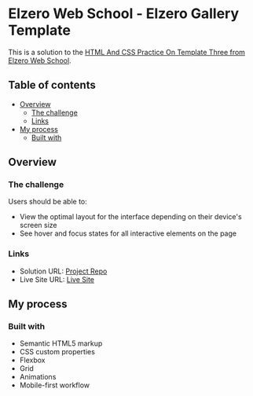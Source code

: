 # Elzero Web School - Elzero Gallery Template

This is a solution to the [HTML And CSS Practice On Template Three from Elzero Web School](https://elzero.org/html-css-practice-template-three/).

## Table of contents

- [Overview](#overview)
  - [The challenge](#the-challenge)
  - [Links](#links)
- [My process](#my-process)
  - [Built with](#built-with)

## Overview

### The challenge

Users should be able to:

- View the optimal layout for the interface depending on their device's screen size
- See hover and focus states for all interactive elements on the page


### Links

- Solution URL: [Project Repo](https://github.com/omarmohy98/Elzero-Gallery)
- Live Site URL: [Live Site](https://elzero-gallery.onrender.com/)

## My process

### Built with

- Semantic HTML5 markup
- CSS custom properties
- Flexbox
- Grid
- Animations
- Mobile-first workflow